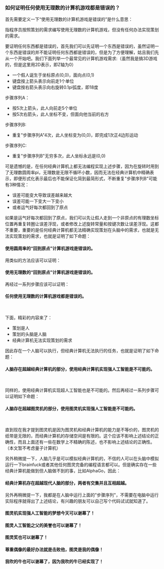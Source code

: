 ﻿### 如何证明任何使用无理数的计算机游戏都是错误的？

首先需要定义一下“使用无理数的计算机游戏是错误的”是什么意思：

指程序员按照策划的需求编写使用无理数的计算机游戏，但没有任何办法实现策划的需求。

要证明任何东西都是错误的，首先我们可以先证明一个东西是错误的，虽然证明一个东西是错误的并不能证明任何东西都是错误的，但是为了方便理解，姑且我们先从一个开始吧。我们下面列举一个最常见的计算机游戏需求:（虽然我是搞3D游戏的，但是这里用2D表示，即Z轴为0）

- 一个假人诞生于坐标原点(0,0)，面向点(0,1)
- 键盘按上箭头表示向前走1个单位
- 键盘按右箭头表示向右旋转0.1pi弧度，即18度

步骤序列A：

- 按5次上箭头，此人向前走5个单位
- 按5次右箭头，此人坐标不变，但面向他当前的右方

步骤序列B:

- 重复"步骤序列A"4次，此人坐标变为(0,0)，即完成1次正4边形运动

步骤序列C:
- 重复"步骤序列B"无穷多次，此人坐标永远是(0,0)

可是遗憾的是，在任何经典计算机上都无法编程实现上述步骤，因为在旋转时用到了无理数圆周率pi，无理数是无限不循环小数，因而无法在经典计算机中精确表示，即便形式化表示最后也不能保证化简到最简形式，不断重复"步骤序列B"可能有3种情况：

- 误差可能变大导致误差越来越大
- 误差可能一下变大一下变小
- 或者运气好每次都回到了原点

如果是运气好每次都回到了原点，我们可以先让假人走到一个非原点的有理数坐标位置再重复转圈让误差浮现，或者修改上述旋转常量和按键次数让误差浮现。这都不重要，重要的是任何经典计算机都无法精确实现策划在头脑中的需求，也就是无法实现策划的需求，也就是证明了如下命题：

#### 使用圆周率的“回到原点”计算机游戏是错误的。

用类似的方法应该可以证明：

#### 使用无理数的“回到原点”计算机游戏是错误的。

再经过一系列步骤应该可以证明：

#### 任何使用无理数的计算机游戏都是错误的。

<br/>

下面，精彩的内容来了：

- 策划是人
- 策划的头脑是人脑
- 经典计算机无法实现策划的需求

因此存在一个人脑可以执行，但经典计算机无法执行的任务，也就是证明了如下命题：

#### 人脑存在超越经典计算机的部分，使用经典计算机实现强人工智能是不可能的。

<br/>

同样的，使用经典计算机实现超人工智能也是不可能的。然后再经过一系列步骤可以证明如下命题：

#### 人脑存在超越图灵机的部分，使用图灵机实现强人工智能是不可能的。

<br/>

直到现在我才提到图灵机是因为图灵机和经典计算机的能力是不等价的，图灵机的纸带是无限的，而经典计算机的存储空间是有限的。这个应该不影响上述结论的正确性，而且上面还有一些在数学上不精确的陈述，也不影响上述结论的正确性。（本文暂不考虑量子计算机）

另外稍微提一下，人脑几乎是可以模拟经典计算机的，不信的人可以在头脑中模拟运行一下brainfuck或者其他任何图灵完备的编程语言都可以。但是确实存在一些经典计算机能做到但人脑做不到的事，比如AlphaGo，因此：

#### 经典计算机存在超越现代人脑的部分，两者有交集并且互相超越。

另外再稍微提一下，我都是在人脑中运行上面的"步骤序列"，不需要在电脑中运行实际程序就得出了上述结论，有兴趣的朋友可以自己写个代码试试就知道了。

#### 图灵机实现强人工智能的梦想今天可以谢幕了！
#### 图灵人工智能之父的美誉也可以谢幕了！
#### 图灵奖也可以谢幕了！
#### 尊重偶像的最好办法就是击败他，图灵是我的偶像！
#### 我吹的牛也可以谢幕了，因为我吹的牛已经实现了！

